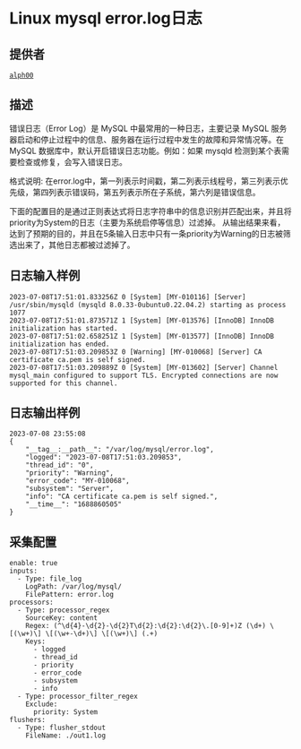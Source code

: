 # Linux mysql error.log日志

## 提供者
[`alph00`](https://github.com/alph00)

## 描述

错误日志（Error Log）是 MySQL 中最常用的一种日志，主要记录 MySQL 服务器启动和停止过程中的信息、服务器在运行过程中发生的故障和异常情况等。在 MySQL 数据库中，默认开启错误日志功能。例如：如果 mysqld 检测到某个表需要检查或修复，会写入错误日志。

格式说明:  在error.log中，第一列表示时间戳，第二列表示线程号，第三列表示优先级，第四列表示错误码，第五列表示所在子系统，第六列是错误信息。

下面的配置目的是通过正则表达式将日志字符串中的信息识别并匹配出来，并且将priority为System的日志（主要为系统启停等信息）过滤掉。
从输出结果来看，达到了预期的目的，并且在5条输入日志中只有一条priority为Warning的日志被筛选出来了，其他日志都被过滤掉了。

## 日志输入样例
```
2023-07-08T17:51:01.833256Z 0 [System] [MY-010116] [Server] /usr/sbin/mysqld (mysqld 8.0.33-0ubuntu0.22.04.2) starting as process 1077
2023-07-08T17:51:01.873571Z 1 [System] [MY-013576] [InnoDB] InnoDB initialization has started.
2023-07-08T17:51:02.658251Z 1 [System] [MY-013577] [InnoDB] InnoDB initialization has ended.
2023-07-08T17:51:03.209853Z 0 [Warning] [MY-010068] [Server] CA certificate ca.pem is self signed.
2023-07-08T17:51:03.209889Z 0 [System] [MY-013602] [Server] Channel mysql_main configured to support TLS. Encrypted connections are now supported for this channel.

```

## 日志输出样例
```
2023-07-08 23:55:08 
{
	"__tag__:__path__": "/var/log/mysql/error.log",
	"logged": "2023-07-08T17:51:03.209853",
	"thread_id": "0",
	"priority": "Warning",
	"error_code": "MY-010068",
	"subsystem": "Server",
	"info": "CA certificate ca.pem is self signed.",
	"__time__": "1688860505"
}
```

## 采集配置
```
enable: true
inputs:
  - Type: file_log
    LogPath: /var/log/mysql/
    FilePattern: error.log 
processors:
  - Type: processor_regex
    SourceKey: content
    Regex: (^\d{4}-\d{2}-\d{2}T\d{2}:\d{2}:\d{2}\.[0-9]+)Z (\d+) \[(\w+)\] \[(\w+-\d+)\] \[(\w+)\] (.+)
    Keys:
      - logged
      - thread_id
      - priority
      - error_code
      - subsystem
      - info
  - Type: processor_filter_regex
    Exclude:
      priority: System
flushers:
  - Type: flusher_stdout 
    FileName: ./out1.log

```


